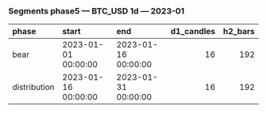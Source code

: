 ### Segments phase5 — BTC_USD 1d — 2023-01

| phase        | start               | end                 |   d1_candles |   h2_bars |
|:-------------|:--------------------|:--------------------|-------------:|----------:|
| bear         | 2023-01-01 00:00:00 | 2023-01-16 00:00:00 |           16 |       192 |
| distribution | 2023-01-16 00:00:00 | 2023-01-31 00:00:00 |           16 |       192 |